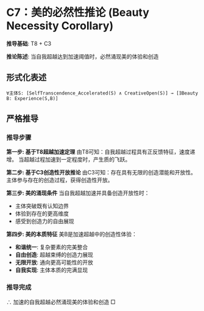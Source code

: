 # C7：美的必然性推论 (Beauty Necessity Corollary)

**推导基础**: T8 + C3

**推论陈述**: 当自我超越达到加速阈值时，必然涌现美的体验和创造

## 形式化表述
```
∀主体S: [SelfTranscendence_Accelerated(S) ∧ CreativeOpen(S)] → [∃Beauty B: Experience(S,B)]
```

## 严格推导

### 推导步骤

**第一步: 基于T8超越加速定理**
由T8可知：自我超越过程具有正反馈特征，速度递增。
当超越过程加速到一定程度时，产生质的飞跃。

**第二步: 基于C3创造性开放推论**
由C3可知：存在具有无限的创造潜能和开放性。
主体参与存在的创造过程，获得创造性开放。

**第三步: 美的涌现条件**
当自我超越加速并具备创造开放性时：
- 主体突破既有认知边界
- 体验到存在的更高维度
- 感受到创造力的自由展现

**第四步: 美的本质特征**
美B是加速超越中的创造性体验：
- **和谐统一**: 复杂要素的完美整合
- **自由创造**: 超越束缚的创造力展现  
- **无限开放**: 通向更高可能性的开放
- **自我实现**: 主体本质的完满显现

### 推导完成
∴ 加速的自我超越必然涌现美的体验和创造 □